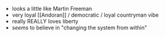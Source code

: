 - looks a little like Martin Freeman
- very loyal [[Andoran]] / democratic / loyal countryman vibe
- really REALLY loves liberty
- _seems_ to believe in "changing the system from within"